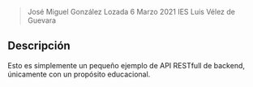 > José Miguel González Lozada
> 6 Marzo 2021
> IES Luis Vélez de Guevara



## Descripción

Esto es simplemente un pequeño ejemplo de API RESTfull de backend, únicamente con un propósito educacional. 